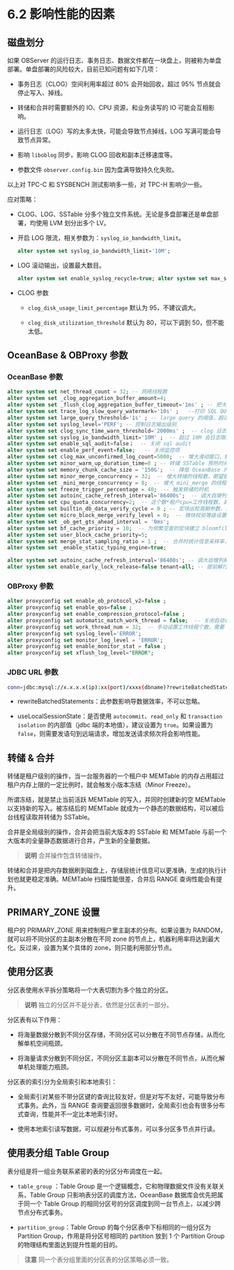 # 6.2 影响性能的因素

## 磁盘划分

如果 OBServer 的运行日志、事务日志、数据文件都在一块盘上，则被称为单盘部署。单盘部署的风险较大，目前已知问题有如下几项：

* 事务日志（CLOG）空间利用率超过 80% 会开始回收，超过 95% 节点就会停止写入、掉线。

* 转储和合并时需要额外的 IO、CPU 资源，和业务读写的 IO 可能会互相影响。

* 运行日志（LOG）写的太多太快，可能会导致节点掉线，LOG 写满可能会导致节点异常。

* 影响 `liboblog` 同步，影响 CLOG 回收和副本迁移速度等。

* 参数文件 `observer.config.bin` 因为盘满导致持久化失败。

以上对 TPC-C 和 SYSBENCH 测试影响多一些，对 TPC-H 影响少一些。

应对策略：

* CLOG、LOG、SSTable 分多个独立文件系统。无论是多盘部署还是单盘部署，均使用 LVM 划分出多个 LV。

* 开启 LOG 限流，相关参数为：`syslog_io_bandwidth_limit`。

  ```sql
  alter system set syslog_io_bandwidth_limit='10M';
  ```

* LOG 滚动输出，设置最大数目。

  ```sql
  alter system set enable_syslog_recycle=true; alter system set max_syslog_file_count=50;
  ```

* CLOG 参数

  * `clog_disk_usage_limit_percentage` 默认为 95，不建议调大。

  * `clog_disk_utilization_threshold` 默认为 80，可以下调到 50，但不能太低。

## OceanBase & OBProxy 参数

### OceanBase 参数

```sql
alter system set net_thread_count = 32; -- 网络线程数
alter system set _clog_aggregation_buffer_amount=4;
alter system set _flush_clog_aggregation_buffer_timeout='1ms' ; -- 把大概几毫秒之内的日志都聚合到一个 rpc 中发送，减小网络开销，提高并发读
alter system set trace_log_slow_query_watermark='10s' ;   --打印 SQL QUERY 的阈值
alter system set large_query_threshold='1s' ; -- large query 的阈值，超过后进入大查询队列,避免大查询阻塞小查询
alter system set syslog_level='PERF'; -- 控制日志输出级别
alter system set clog_sync_time_warn_threshold='2000ms' ;  -- clog 日志同步慢的时候触发 debug 日志的输出。
alter system set syslog_io_bandwidth_limit='10M' ;  -- 超过 10M 会日志限流，减小写日志文件带来的 IO 消耗
alter system set enable_sql_audit=false；  -- 关闭 sql audit
alter system set enable_perf_event=false;   -- 关闭监控项
alter system set clog_max_unconfirmed_log_count=5000;  -- 增大滑动窗口，解决 clog 滑动窗口满导致的性能问题
alter system set minor_warm_up_duration_time=0 ; -- 转储 SSTable 预热时间，转储完成后到预热时间内，所有对应 partition 的流量会逐步从 MemTable 过渡到 SSTable，设置 0 转储之后流量马上切到 SSTable，使得 MemTable 快速释放 ，内存释放更快。
alter system set memory_chunk_cache_size = '150G';  -- 降低 OceanBase 内部 2MB 内存块被 OS 回收的概率，增大 2MB 内存块在 OceanBase 内部的复用率，减少 RPC 由于内存操作慢而导致超时的风险。
alter system set minor_merge_concurrency = 32;  -- 增大转储的线程数，期望提高转储的速度。
alter system set _mini_merge_concurrency = 8;  -- 增大 mini_merge 的线程数，期望提高 mini_merge 的速度
alter system set freeze_trigger_percentage = 40;  -- 触发转储的时机
alter system set autoinc_cache_refresh_interval='86400s';  -- 调大自增列刷新的频率，减少性能损耗。
alter system set cpu_quota_concurrency=2;  -- 这个数*租户cpu=工作线程数，具体调整的数值需要根据业务模型和机器配置调整，工作线程超过实际 CPU 核数也没有意义同时会增加 CPU 调度和上下文切换的开销
alter system set builtin_db_data_verify_cycle = 0 ; -- 宏块巡检周期参数，当设置为 0 时关闭巡检
alter system set micro_block_merge_verify_level = 0;  -- 微块校验等级设置，0：不做任何校验；1：对 encoding 做 decode 校验；2：对 encoding 做 decode 校验，对压缩做解压校验
alter system set _ob_get_gts_ahead_interval = '0ms'; 
alter system set bf_cache_priority = 10;  -- 为频繁空查的宏块建立 bloomfilter 并缓存，减少磁盘 IO 和 CPU 消耗，提升写入性能
alter system set user_block_cache_priority=5; 
alter system set merge_stat_sampling_ratio = 1 ;  -- 合并时统计信息采样率，当设置为 0 时则关闭统计信息采集
alter system set _enable_static_typing_engine=true; 

alter system set autoinc_cache_refresh_interval='86400s'; -- 调大自增列刷新的频率，对自增列和 sequence 场景有性能帮助
alter system set enable_early_lock_release=false tenant=all; -- 提前解行锁场景下，用于租户级别控制，是否打开该优化
```

### OBProxy 参数

```sql
alter proxyconfig set enable_ob_protocol_v2=false ;
alter proxyconfig set enable_qos=false ;
alter proxyconfig set enable_compression_protocol=false ;
alter proxyconfig set automatic_match_work_thread = false;  -- 关闭自动计算线程个数
alter proxyconfig set work_thread_num = 32;  -- 手动设置工作线程个数，需要 restart
alter proxyconfig set syslog_level='ERROR';
alter proxyconfig set monitor_log_level = 'ERROR';
alter proxyconfig set enable_monitor_stat = false ;
alter proxyconfig set xflush_log_level="ERROR";
```

### JDBC URL 参数

```bash
conn=jdbc:mysql://x.x.x.x(ip):xx(port)/xxxx(dbname)?rewriteBatchedStatements=true&allowMultiQueries=true&useLocalSessionState=true&useUnicode=true&characterEncoding=utf-8&socketTimeout=3000000
```

* rewriteBatchedStatements：此参数影响导数据效率，不可以忽略。

* useLocalSessionState：是否使用 `autocommit`、`read_only` 和 `transaction isolation` 的内部值（jdbc 端的本地值），建议设置为 `true`。如果设置为 `false`，则需要发语句到远端请求，增加发送请求频次将会影响性能。

## 转储 & 合并

转储是租户级别的操作，当一台服务器的一个租户中 MEMTable 的内存占用超过租户内存上限的一定比例时，就会触发小版本冻结（Minor Freeze）。

所谓冻结，就是禁止当前活跃 MEMTable 的写入，并同时创建新的空 MEMTable 以支持新的写入。被冻结后的 MEMTable 就成为一个静态的数据结构，可以被后台线程读取并转储为 SSTable。

合并是全局级别的操作，合并会把当前大版本的 SSTable 和 MEMTable 与前一个大版本的全量静态数据进行合并，产生新的全量数据。

> **说明**
> 合并操作包含转储操作。

转储和合并是把内存数据刷到磁盘上，存储层统计信息可以更准确，生成的执行计划也就更稳定准确。MEMTable 扫描性能很差，合并后 RANGE 查询性能会有提升。

## PRIMARY_ZONE 设置

租户的 PRIMARY_ZONE 用来控制租户里主副本的分布。如果设置为 RANDOM，就可以将不同分区的主副本分散在不同 zone 的节点上，机器利用率将达到最大化。反过来，设置为某个具体的 zone，则只能利用部分节点。

## 使用分区表

分区表使用水平拆分策略将一个大表切割为多个独立的分区。

> **说明**
> 独立的分区并不是分表，依然是分区表的一部分。

分区表有以下作用：

* 将海量数据分散到不同分区存储，不同分区可以分散在不同节点存储，从而化解单机空间瓶颈。

* 将海量请求分散到不同分区，不同分区主副本可以分散在不同节点，从而化解单机处理能力瓶颈。

分区表的索引分为全局索引和本地索引：

* 全局索引对某些不带分区键的查询比较友好，但是对写不友好，可能导致分布式事务。此外，当 RANGE 查询要返回很多数据时，全局索引也会有很多分布式查询，性能并不一定比本地索引好。

* 使用本地索引读写数据，可以规避分布式事务，可以多分区多节点并行读。

## 使用表分组 Table Group

表分组是将一组业务联系紧密的表的分区分布调度在一起。

* `table_group` ：Table Group 是一个逻辑概念，它和物理数据文件没有关联关系，Table Group 只影响表分区的调度方法，OceanBase 数据库会优先把属于同一个 Table Group 的相同分区号的分区调度到同一台节点上，以减少跨节点分布式事务。

* `partition_group`：Table Group 的每个分区表中下标相同的一组分区为 Partition Group，作用是将分区号相同的 partition 放到 1 个 Partition Group 的物理结构里面达到提升性能的目的。

> **注意**
> 同一个表分组里面的分区表的分区策略必须一致。
